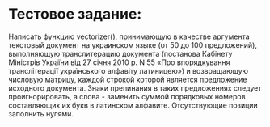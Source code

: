 # Тестовое задание:
Написать функцию vectorizer(), принимающую в качестве аргумента текстовый документ на украинском языке (от 50 до 100 предложений), выполняющую транслитерацию документа (постанова Кабінету Міністрів України від 27 січня 2010 р. N 55 «Про впорядкування транслітерації українського алфавіту латиницею») и возвращающую числовую матрицу, каждой строкой которой является предложение исходного документа. Знаки препинания в таких предложениях следует проигнорировать, а слова - заменить суммой порядковых номеров составляющих их букв в латинском алфавите. Отсутствующие позиции заполнить нулями.
